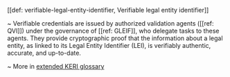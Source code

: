 [[def: verifiable-legal-entity-identifier, Verifiable legal entity identifier]]

~ Verifiable credentials are issued by authorized validation agents ([[ref: QVI]]) under the governance of [[ref: GLEIF]], who delegate tasks to these agents. They provide cryptographic proof that the information about a legal entity, as linked to its Legal Entity Identifier (LEI), is verifiably authentic, accurate, and up-to-date.

~ More in <a href="https://weboftrust.github.io/WOT-terms/docs/glossary/verifiable-legal-entity-identifier">extended KERI glossary</a>
